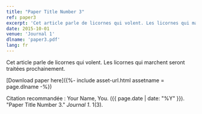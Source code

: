 ```yaml
---
title: "Paper Title Number 3"
ref: paper3
excerpt: 'Cet article parle de licornes qui volent. Les licornes qui marchent seront traitées prochainement.'
date: 2015-10-01
venue: 'Journal 1'
dlname: 'paper3.pdf'
lang: fr
---
```


Cet article parle de licornes qui volent. Les licornes qui marchent seront traitées prochainement.

[Download paper here]({%- include asset-url.html assetname = page.dlname -%})

Citation recommandée : Your Name, You. ({{ page.date | date: "%Y" }}). "Paper Title Number 3." <i>Journal 1</i>. 1(3).

